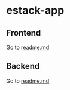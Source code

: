 # estack-app
## Frontend
Go to [readme.md](./frontend/README.md)
## Backend
Go to [readme.md](./backend/Readme.md)
